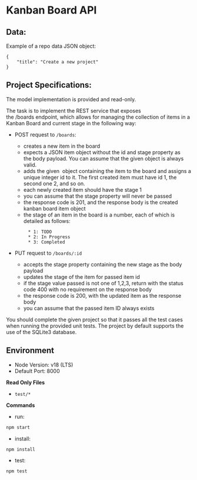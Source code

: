 # Kanban Board API

## Data:
Example of a repo data JSON object:
```
{
    "title": "Create a new project"
}
```

## Project Specifications:
The model implementation is provided and read-only.

The task is to implement the REST service that exposes the /boards endpoint, which allows for managing the collection of items in a Kanban Board and current stage in the following way:

- POST request to `/boards`:
    - creates a new item in the board
    - expects a JSON item object without the id and stage property as the body payload. You can assume that the given object is always valid.
    - adds the given  object containing the item to the board and assigns a unique integer id to it. The first created item must have id 1, the second one 2, and so on.
    - each newly created item should have the stage 1
    - you can assume that the stage property will never be passed
    - the response code is 201, and the response body is the created kanban board item object
    - the stage of an item in the board is a number, each of which is detailed as follows:
    ```text
         * 1: TODO
         * 2: In Progress
         * 3: Completed
    ```

- PUT request to `/boards/:id`
    - accepts the stage property containing the new stage as the body payload 
    - updates the stage of the item for passed item id
    - if the stage value passed is not one of 1,2,3, return with the status code 400 with no requirement on the response body
    - the response code is 200, with the updated item as the response body
    - you can assume that the passed item ID always exists
  

You should complete the given project so that it passes all the test cases when running the provided unit tests. The project by default supports the use of the SQLite3 database.

## Environment 
- Node Version: v18 (LTS)
- Default Port: 8000

**Read Only Files**
- `test/*`

**Commands**
- run: 
```bash
npm start
```
- install: 
```bash
npm install
```
- test: 
```bash
npm test
```
